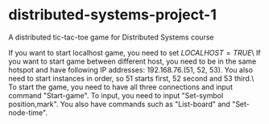 # distributed-systems-project-1
A distributed tic-tac-toe game for Distributed Systems course

If you want to start localhost game, you need to set $LOCALHOST=TRUE$\\
If you want to start game between different host, you need to be in the same hotspot and have following IP addresses: 192.168.76.(51, 52, 53). You also need to start instances in order, so 51 starts first, 52 second and 53 third.\\
To start the game, you need to have all three connections and input command "Start-game". To input, you need to input "Set-symbol position,mark".
You also have commands such as "List-board" and "Set-node-time".